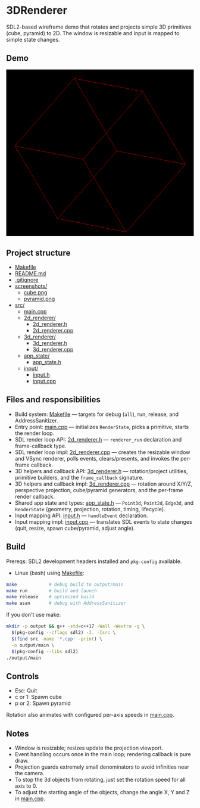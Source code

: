 # 3DRenderer

SDL2-based wireframe demo that rotates and projects simple 3D primitives (cube, pyramid) to 2D. The window is resizable and input is mapped to simple state changes.

## Demo

![cube](screenshots/cube.png)

## Project structure

- [Makefile](Makefile)
- [README.md](README.md)
- [.gitignore](.gitignore)
- [screenshots/](screenshots/)
  - [cube.png](screenshots/cube.png)
  - [pyramid.png](screenshots/pyramid.png)
- [src/](src/)
  - [main.cpp](src/main.cpp)
  - [2d_renderer/](src/2d_renderer/)
    - [2d_renderer.h](src/2d_renderer/2d_renderer.h)
    - [2d_renderer.cpp](src/2d_renderer/2d_renderer.cpp)
  - [3d_renderer/](src/3d_renderer/)
    - [3d_renderer.h](src/3d_renderer/3d_renderer.h)
    - [3d_renderer.cpp](src/3d_renderer/3d_renderer.cpp)
  - [app_state/](src/app_state/)
    - [app_state.h](src/app_state/app_state.h)
  - [input/](src/input/)
    - [input.h](src/input/input.h)
    - [input.cpp](src/input/input.cpp)

## Files and responsibilities

- Build system: [Makefile](Makefile) — targets for debug (`all`), run, release, and AddressSanitizer.
- Entry point: [main.cpp](src/main.cpp) — initializes `RenderState`, picks a primitive, starts the render loop.
- SDL render loop API: [2d_renderer.h](src/2d_renderer/2d_renderer.h) — `renderer_run` declaration and frame-callback type.
- SDL render loop impl: [2d_renderer.cpp](src/2d_renderer/2d_renderer.cpp) — creates the resizable window and VSync renderer, polls events, clears/presents, and invokes the per-frame callback.
- 3D helpers and callback API: [3d_renderer.h](src/3d_renderer/3d_renderer.h) — rotation/project utilities, primitive builders, and the `frame_callback` signature.
- 3D helpers and callback impl: [3d_renderer.cpp](src/3d_renderer/3d_renderer.cpp) — rotation around X/Y/Z, perspective projection, cube/pyramid generators, and the per-frame render callback.
- Shared app state and types: [app_state.h](src/app_state/app_state.h) — `Point3d`, `Point2d`, `Edge3d`, and `RenderState` (geometry, projection, rotation, timing, lifecycle).
- Input mapping API: [input.h](src/input/input.h) — `handleEvent` declaration.
- Input mapping impl: [input.cpp](src/input/input.cpp) — translates SDL events to state changes (quit, resize, spawn cube/pyramid, adjust angle).

## Build

Prereqs: SDL2 development headers installed and `pkg-config` available.

- Linux (bash) using [Makefile](Makefile):

```bash
make            # debug build to output/main
make run        # build and launch
make release    # optimized build
make asan       # debug with AddressSanitizer
```

If you don't use make:

```bash
mkdir -p output && g++ -std=c++17 -Wall -Wextra -g \
  $(pkg-config --cflags sdl2) -I. -Isrc \
  $(find src -name '*.cpp' -print) \
  -o output/main \
  $(pkg-config --libs sdl2)
./output/main
```

## Controls

- Esc: Quit
- c or 1: Spawn cube
- p or 2: Spawn pyramid

Rotation also animates with configured per-axis speeds in [main.cpp](src/main.cpp).

## Notes

- Window is resizable; resizes update the projection viewport.
- Event handling occurs once in the main loop; rendering callback is pure draw.
- Projection guards extremely small denominators to avoid infinities near the camera.
- To stop the 3d objects from rotating, just set the rotation speed for all axis to 0.
- To adjust the starting angle of the objects, change the angle X, Y and Z in [main.cpp](src/main.cpp).
